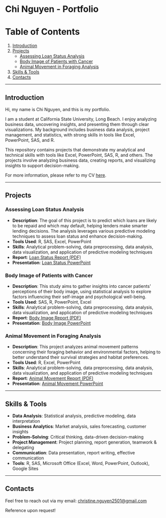 # Chi Nguyen - Portfolio

# Table of Contents

1. [Introduction](#introduction)
2. [Projects](#projects)
   - [Assessing Loan Status Analysis](#assessing-loan-status-analysis)
   - [Body Image of Patients with Cancer](#body-image-of-patients-with-cancer)
   - [Animal Movement in Foraging Analysis](#animal-movement-in-foraging-analysis) 
4. [Skills & Tools](#skills--tools)
5. [Contacts](#contacts)

---

## Introduction
Hi, my name is Chi Nguyen, and this is my portfolio.

I am a student at California State University, Long Beach. I enjoy analyzing business data, uncovering insights, and presenting them through clear visualizations. 
My background includes business data analysis, project management, and statistics, with strong skills in tools like Excel, PowerPoint, SAS, and R.

This repository contains projects that demonstrate my analytical and technical skills with tools like Excel, PowerPoint, SAS, R, and others. The projects involve analyzing business data, creating reports, and visualizing insights to support decision-making.

For more information, please refer to my CV [here](Chi_Nguyen_CV.pdf). 

---

## Projects

### Assessing Loan Status Analysis
- **Description**: The goal of this project is to predict which loans are likely to be repaid and which may default, helping lenders make smarter lending decisions. The analysis leverages various predictive modeling techniques to assess loan status and enhance decision-making.
- **Tools Used**: R, SAS, Excel, PowerPoint
- **Skills**: Analytical problem-solving, data preprocessing, data analysis, data visualization, and application of predictive modeling techniques
- **Report**: [Loan Status Report (PDF)](Loan_Status_Report.pdf)
- **Presentation**: [Loan Status PowerPoint](Loan_Status_PPTX.pptx)

### Body Image of Patients with Cancer
- **Description**: This study aims to gather insights into cancer patients' perceptions of their body image, using statistical analysis to explore factors influencing their self-image and psychological well-being.
- **Tools Used**: SAS, R, PowerPoint, Excel
- **Skills**: Analytical problem-solving, data preprocessing, data analysis, data visualization, and application of predictive modeling techniques
- **Report**: [Body Image Report (PDF)](Body_Image_Report.pdf)
- **Presentation**: [Body Image PowerPoint](Body_Image_PPTX.pptx)

### Animal Movement in Foraging Analysis
- **Description**: This project analyzes animal movement patterns concerning their foraging behavior and environmental factors, helping to better understand their survival strategies and habitat preferences.
- **Tools Used**: R, Excel, PowerPoint
- **Skills**: Analytical problem-solving, data preprocessing, data analysis, data visualization, and application of predictive modeling techniques
- **Report**: [Animal Movement Report (PDF)](Animal_Movement_Report.pdf)
- **Presentation**: [Animal Movement PowerPoint](Animal_Movement_PPTX.pptx)

---

## Skills & Tools
- **Data Analysis**: Statistical analysis, predictive modeling, data interpretation
- **Business Analytics**: Market analysis, sales forecasting, customer insights
- **Problem-Solving**: Critical thinking, data-driven decision-making
- **Project Management**: Project planning, report generation, teamwork & delegating
- **Communication**: Data presentation, report writing, effective communication
- **Tools**: R, SAS, Microsoft Office (Excel, Word, PowerPoint, Outlook), Google Sites

---

## Contacts
Feel free to reach out via my email: [christine.nguyen2501@gmail.com](mailto:christine.nguyen2501@gmail.com)

Reference upon request!

